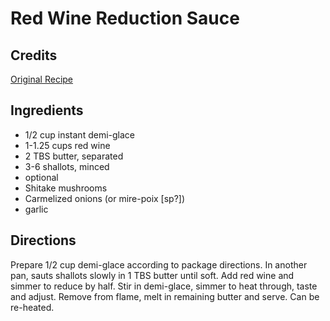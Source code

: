 # Red Wine Reduction Sauce 

## Credits

[Original Recipe](http://www.thedenverchannel.com/cooking/1837866/detail.html "http://www.thedenverchannel.com/cooking/1837866/detail.html")

## Ingredients

- 1/2 cup instant demi-glace 
- 1-1.25 cups red wine 
- 2 TBS butter, separated 
- 3-6 shallots, minced 
- optional
- Shitake mushrooms
- Carmelized onions (or mire-poix [sp?])
- garlic

## Directions

Prepare 1/2 cup demi-glace according to package directions. In another pan, sauts shallots slowly in 1 TBS butter until soft. Add red wine and simmer to reduce by half. Stir in demi-glace, simmer to heat through, taste and adjust. Remove from flame, melt in remaining butter and serve. Can be re-heated.

